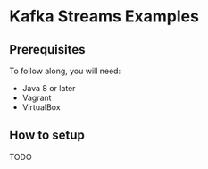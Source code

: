 # Kafka Streams Examples

## Prerequisites

To follow along, you will need:

- Java 8 or later
- Vagrant
- VirtualBox

## How to setup

TODO
